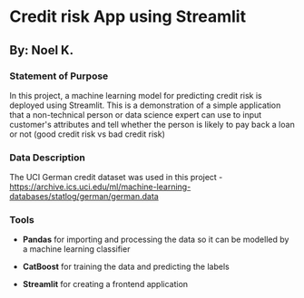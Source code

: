 # Credit risk App using Streamlit #

## By: Noel K. ##

### Statement of Purpose ###

In this project, a machine learning model for predicting credit risk is deployed using Streamlit. This is a demonstration of a simple application that a non-technical person or data science expert can use to input customer's attributes and tell whether the person is likely to pay back a loan or not (good credit risk vs bad credit risk)

### Data Description ###

The UCI German credit dataset was used in this project - https://archive.ics.uci.edu/ml/machine-learning-databases/statlog/german/german.data

### Tools ###

- **Pandas** for importing and processing the data so it can be modelled by a machine learning classifier

- **CatBoost** for training the data and predicting the labels

- **Streamlit** for creating a frontend application
